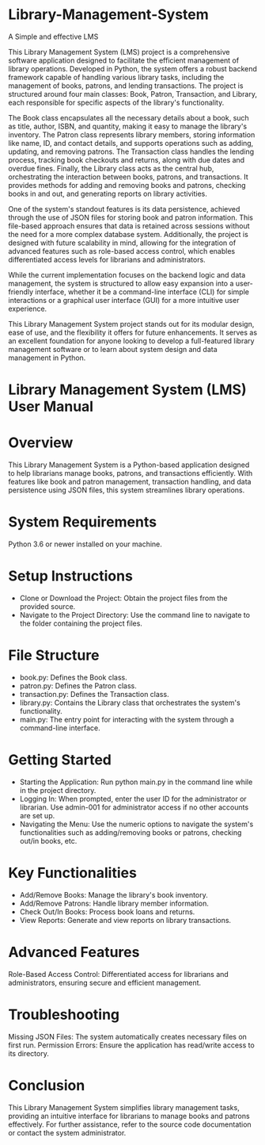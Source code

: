 # Library-Management-System
A Simple and effective LMS


This Library Management System (LMS) project is a comprehensive software application designed to facilitate the efficient management of library operations. Developed in Python, the system offers a robust backend framework capable of handling various library tasks, including the management of books, patrons, and lending transactions. The project is structured around four main classes: Book, Patron, Transaction, and Library, each responsible for specific aspects of the library's functionality.

The Book class encapsulates all the necessary details about a book, such as title, author, ISBN, and quantity, making it easy to manage the library's inventory. The Patron class represents library members, storing information like name, ID, and contact details, and supports operations such as adding, updating, and removing patrons. The Transaction class handles the lending process, tracking book checkouts and returns, along with due dates and overdue fines. Finally, the Library class acts as the central hub, orchestrating the interaction between books, patrons, and transactions. It provides methods for adding and removing books and patrons, checking books in and out, and generating reports on library activities.

One of the system's standout features is its data persistence, achieved through the use of JSON files for storing book and patron information. This file-based approach ensures that data is retained across sessions without the need for a more complex database system. Additionally, the project is designed with future scalability in mind, allowing for the integration of advanced features such as role-based access control, which enables differentiated access levels for librarians and administrators.

While the current implementation focuses on the backend logic and data management, the system is structured to allow easy expansion into a user-friendly interface, whether it be a command-line interface (CLI) for simple interactions or a graphical user interface (GUI) for a more intuitive user experience.

This Library Management System project stands out for its modular design, ease of use, and the flexibility it offers for future enhancements. It serves as an excellent foundation for anyone looking to develop a full-featured library management software or to learn about system design and data management in Python.



# Library Management System (LMS) User Manual
# Overview
This Library Management System is a Python-based application designed to help librarians manage books, patrons, and transactions efficiently. With features like book and patron management, transaction handling, and data persistence using JSON files, this system streamlines library operations.

# System Requirements
Python 3.6 or newer installed on your machine.


# Setup Instructions
* Clone or Download the Project: Obtain the project files from the provided source.
* Navigate to the Project Directory: Use the command line to navigate to the folder containing the project files.


# File Structure
* book.py: Defines the Book class.
* patron.py: Defines the Patron class.
* transaction.py: Defines the Transaction class.
* library.py: Contains the Library class that orchestrates the system's functionality.
* main.py: The entry point for interacting with the system through a command-line interface.


# Getting Started
* Starting the Application: Run python main.py in the command line while in the project directory.
* Logging In: When prompted, enter the user ID for the administrator or librarian. Use admin-001 for administrator access if no other accounts are set up.
* Navigating the Menu: Use the numeric options to navigate the system's functionalities such as adding/removing books or patrons, checking out/in books, etc.


# Key Functionalities
* Add/Remove Books: Manage the library's book inventory.
* Add/Remove Patrons: Handle library member information.
* Check Out/In Books: Process book loans and returns.
* View Reports: Generate and view reports on library transactions.


# Advanced Features
Role-Based Access Control: Differentiated access for librarians and administrators, ensuring secure and efficient management.


# Troubleshooting
Missing JSON Files: The system automatically creates necessary files on first run.
Permission Errors: Ensure the application has read/write access to its directory.


# Conclusion
This Library Management System simplifies library management tasks, providing an intuitive interface for librarians to manage books and patrons effectively. For further assistance, refer to the source code documentation or contact the system administrator.
